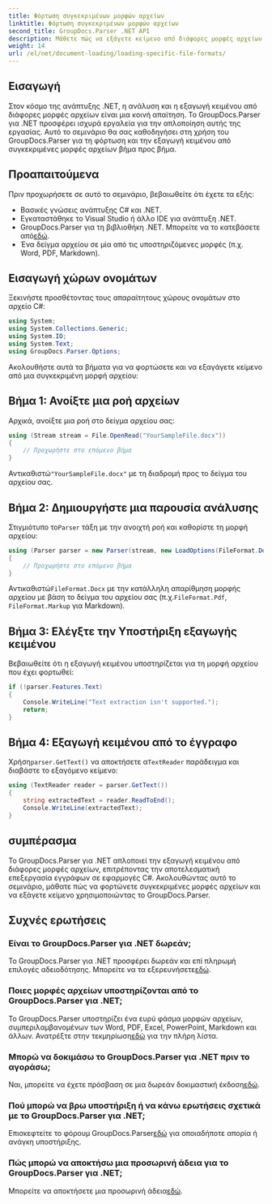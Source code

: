 ```yaml
---
title: Φόρτωση συγκεκριμένων μορφών αρχείων
linktitle: Φόρτωση συγκεκριμένων μορφών αρχείων
second_title: GroupDocs.Parser .NET API
description: Μάθετε πώς να εξάγετε κείμενο από διάφορες μορφές αρχείων στο .NET χρησιμοποιώντας το GroupDocs.Parser. Οδηγός βήμα προς βήμα για αποτελεσματική επεξεργασία εγγράφων.
weight: 14
url: /el/net/document-loading/loading-specific-file-formats/
---
```

## Εισαγωγή
Στον κόσμο της ανάπτυξης .NET, η ανάλυση και η εξαγωγή κειμένου από διάφορες μορφές αρχείων είναι μια κοινή απαίτηση. Το GroupDocs.Parser για .NET προσφέρει ισχυρά εργαλεία για την απλοποίηση αυτής της εργασίας. Αυτό το σεμινάριο θα σας καθοδηγήσει στη χρήση του GroupDocs.Parser για τη φόρτωση και την εξαγωγή κειμένου από συγκεκριμένες μορφές αρχείων βήμα προς βήμα.
## Προαπαιτούμενα
Πριν προχωρήσετε σε αυτό το σεμινάριο, βεβαιωθείτε ότι έχετε τα εξής:
- Βασικές γνώσεις ανάπτυξης C# και .NET.
- Εγκαταστάθηκε το Visual Studio ή άλλο IDE για ανάπτυξη .NET.
-  GroupDocs.Parser για τη βιβλιοθήκη .NET. Μπορείτε να το κατεβάσετε από[εδώ](https://releases.groupdocs.com/parser/net/).
- Ένα δείγμα αρχείου σε μία από τις υποστηριζόμενες μορφές (π.χ. Word, PDF, Markdown).

## Εισαγωγή χώρων ονομάτων
Ξεκινήστε προσθέτοντας τους απαραίτητους χώρους ονομάτων στο αρχείο C#:
```csharp
using System;
using System.Collections.Generic;
using System.IO;
using System.Text;
using GroupDocs.Parser.Options;
```

Ακολουθήστε αυτά τα βήματα για να φορτώσετε και να εξαγάγετε κείμενο από μια συγκεκριμένη μορφή αρχείου:
## Βήμα 1: Ανοίξτε μια ροή αρχείων
Αρχικά, ανοίξτε μια ροή στο δείγμα αρχείου σας:
```csharp
using (Stream stream = File.OpenRead("YourSampleFile.docx"))
{
    // Προχωρήστε στο επόμενο βήμα
}
```
 Αντικαθιστώ`"YourSampleFile.docx"` με τη διαδρομή προς το δείγμα του αρχείου σας.
## Βήμα 2: Δημιουργήστε μια παρουσία ανάλυσης
 Στιγμιότυπο το`Parser` τάξη με την ανοιχτή ροή και καθορίστε τη μορφή αρχείου:
```csharp
using (Parser parser = new Parser(stream, new LoadOptions(FileFormat.Docx)))
{
    // Προχωρήστε στο επόμενο βήμα
}
```
 Αντικαθιστώ`FileFormat.Docx` με την κατάλληλη απαρίθμηση μορφής αρχείου με βάση το δείγμα του αρχείου σας (π.χ.`FileFormat.Pdf`, `FileFormat.Markup` για Markdown).
## Βήμα 3: Ελέγξτε την Υποστήριξη εξαγωγής κειμένου
Βεβαιωθείτε ότι η εξαγωγή κειμένου υποστηρίζεται για τη μορφή αρχείου που έχει φορτωθεί:
```csharp
if (!parser.Features.Text)
{
    Console.WriteLine("Text extraction isn't supported.");
    return;
}
```
## Βήμα 4: Εξαγωγή κειμένου από το έγγραφο
 Χρήση`parser.GetText()` να αποκτήσετε α`TextReader` παράδειγμα και διαβάστε το εξαγόμενο κείμενο:
```csharp
using (TextReader reader = parser.GetText())
{
    string extractedText = reader.ReadToEnd();
    Console.WriteLine(extractedText);
}
```

## συμπέρασμα
Το GroupDocs.Parser για .NET απλοποιεί την εξαγωγή κειμένου από διάφορες μορφές αρχείων, επιτρέποντας την αποτελεσματική επεξεργασία εγγράφων σε εφαρμογές C#. Ακολουθώντας αυτό το σεμινάριο, μάθατε πώς να φορτώνετε συγκεκριμένες μορφές αρχείων και να εξάγετε κείμενο χρησιμοποιώντας το GroupDocs.Parser.

## Συχνές ερωτήσεις
### Είναι το GroupDocs.Parser για .NET δωρεάν;
Το GroupDocs.Parser για .NET προσφέρει δωρεάν και επί πληρωμή επιλογές αδειοδότησης. Μπορείτε να τα εξερευνήσετε[εδώ](https://purchase.groupdocs.com/buy).
### Ποιες μορφές αρχείων υποστηρίζονται από το GroupDocs.Parser για .NET;
 Το GroupDocs.Parser υποστηρίζει ένα ευρύ φάσμα μορφών αρχείων, συμπεριλαμβανομένων των Word, PDF, Excel, PowerPoint, Markdown και άλλων. Ανατρέξτε στην τεκμηρίωση[εδώ](https://tutorials.groupdocs.com/parser/net/) για την πλήρη λίστα.
### Μπορώ να δοκιμάσω το GroupDocs.Parser για .NET πριν το αγοράσω;
 Ναι, μπορείτε να έχετε πρόσβαση σε μια δωρεάν δοκιμαστική έκδοση[εδώ](https://releases.groupdocs.com/).
### Πού μπορώ να βρω υποστήριξη ή να κάνω ερωτήσεις σχετικά με το GroupDocs.Parser για .NET;
 Επισκεφτείτε το φόρουμ GroupDocs.Parser[εδώ](https://forum.groupdocs.com/c/parser/17) για οποιαδήποτε απορία ή ανάγκη υποστήριξης.
### Πώς μπορώ να αποκτήσω μια προσωρινή άδεια για το GroupDocs.Parser για .NET;
 Μπορείτε να αποκτήσετε μια προσωρινή άδεια[εδώ](https://purchase.groupdocs.com/temporary-license/).